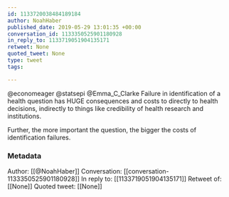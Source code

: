 ```yaml
---
id: 1133720038484189184
author: NoahHaber
published_date: 2019-05-29 13:01:35 +00:00
conversation_id: 1133350525901180928
in_reply_to: 1133719051904135171
retweet: None
quoted_tweet: None
type: tweet
tags:

---
```


@economeager @statsepi @Emma_C_Clarke Failure in identification of a health question has HUGE consequences and costs to directly to health decisions, indirectly to things like credibility of health research and institutions.

Further, the more important the question, the bigger the costs of identification failures.

### Metadata

Author: [[@NoahHaber]]
Conversation: [[conversation-1133350525901180928]]
In reply to: [[1133719051904135171]]
Retweet of: [[None]]
Quoted tweet: [[None]]
